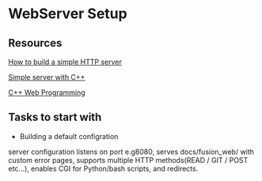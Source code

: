 # WebServer Setup
## Resources 

[How to build a simple HTTP server](https://medium.com/from-the-scratch/http-server-what-do-you-need-to-know-to-build-a-simple-http-server-from-scratch-d1ef8945e4fa)

[Simple server with C++](https://ncona.com/2019/04/building-a-simple-server-with-cpp/)

[C++ Web Programming](https://www.tutorialspoint.com/cplusplus/cpp_web_programming.htm)

## Tasks to start with 
* Building a default configration 
</p>server configuration listens on port e.g8080, serves docs/fusion_web/ with custom error pages, supports multiple HTTP methods(READ / GIT / POST etc...), enables CGI for Python/bash scripts, and redirects.</p>
